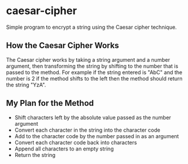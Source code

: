 # caesar-cipher

Simple program to encrypt a string using the Caesar cipher technique.

## How the Caesar Cipher Works

The Caesar cipher works by taking a string argument and a number argument, then transforming the string by shifting to the number that is passed to the method. For example if the string entered is "AbC" and the number is 2 if the method shifts to the left then the method should return the string "YzA".

## My Plan for the Method

- Shift characters left by the absolute value passed as the number argument
- Convert each character in the string into the character code
- Add to the character code by the number passed in as an argument
- Convert each character code back into characters
- Append all characters to an empty string
- Return the string
